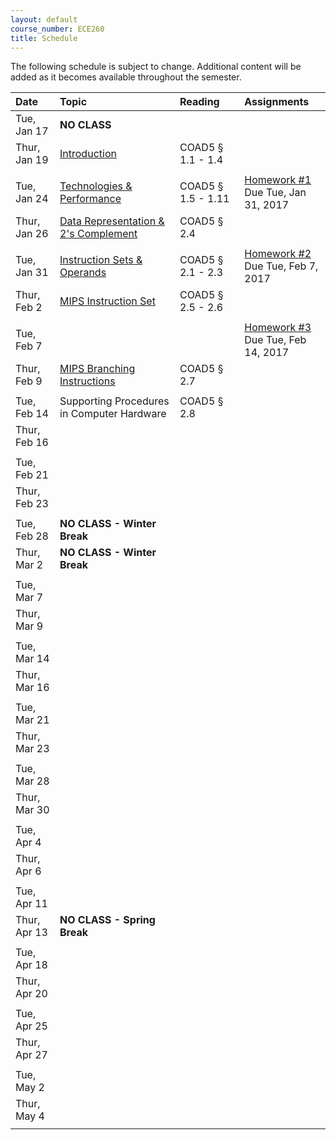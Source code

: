 ```yaml
---
layout: default
course_number: ECE260
title: Schedule
---
```


The following schedule is subject to change.
Additional content will be added as it becomes available throughout the semester.<br>


**Date**       | **Topic**                                                                                             |  **Reading**                                                |  **Assignments**                                                           
:--------------|:------------------------------------------------------------------------------------------------------|:------------------------------------------------------------|:-----------------------------------------------------------------------    
Tue, Jan 17    |  **NO CLASS**                                                                                         |                                                             |
Thur, Jan 19   |  [Introduction](lectures/lecture1_introduction.pdf)                                                   |  COAD5 § 1.1 - 1.4                                          |
 | | |
Tue, Jan 24    |  [Technologies & Performance](lectures/lecture2_technologies_and_performance.pdf)                     |  COAD5 § 1.5 - 1.11                                         |  [Homework #1](homework/Homework_Assignment_1.txt) <br> Due Tue, Jan 31, 2017
Thur, Jan 26   |  [Data Representation & 2's Complement](lectures/lecture3_data_representation_and_2s_complement.pdf)  |  COAD5 § 2.4                                                |
 | | |
Tue, Jan 31    |  [Instruction Sets & Operands](lectures/lecture4_instructions_and_instruction_sets.pdf)               |  COAD5 § 2.1 - 2.3                                          |  [Homework #2](homework/Homework_Assignment_2.txt) <br> Due Tue, Feb 7, 2017
Thur, Feb 2    |  [MIPS Instruction Set](lectures/lecture5_MIPS_instruction_set.pdf)                                   |  COAD5 § 2.5 - 2.6                                          |
 | | |
Tue, Feb 7     |                                                                                                       |                                                             |  [Homework #3](homework/Homework_Assignment_3.txt) <br> Due Tue, Feb 14, 2017
Thur, Feb 9    |  [MIPS Branching Instructions](lectures/lecture6_MIPS_Branching_Instructions.pdf)                     |  COAD5 § 2.7                                                |
 | | |
Tue, Feb 14    |  Supporting Procedures in Computer Hardware                                                           |  COAD5 § 2.8                                                | 
Thur, Feb 16   |                                                                                                       |                                                             | <!-- COAD5 § 2.9 - 2.11 -->
 | | |
Tue, Feb 21    |                                                                                                       |                                                             | <!-- COAD5 § 2.12 - 2.13 -->
Thur, Feb 23   |                                                                                                       |                                                             | <!-- EXAM #1 -->
 | | |
Tue, Feb 28    |  **NO CLASS - Winter Break**                                                                          |                                                             | <!-- Winter Break -->
Thur, Mar 2    |  **NO CLASS - Winter Break**                                                                          |                                                             | <!-- Winter Break -->
 | | |
Tue, Mar 7     |                                                                                                       |                                                             | <!-- COAD5 § 3.1 - 3.3 -->
Thur, Mar 9    |                                                                                                       |                                                             | <!-- SIGCSE WEEK, no Thursday lecture --> 
 | | |
Tue, Mar 14    |                                                                                                       |                                                             | <!-- COAD5 § 3.4 - 3.5 -->
Thur, Mar 16   |                                                                                                       |                                                             | <!-- COAD5 § 3.6 - 3.9 -->
 | | |
Tue, Mar 21    |                                                                                                       |                                                             |
Thur, Mar 23   |                                                                                                       |                                                             | <!-- COAD5 § 4.1 - 4.3 -->
 | | |
Tue, Mar 28    |                                                                                                       |                                                             | <!-- COAD5 § 4.3 - 4.5 -->
Thur, Mar 30   |                                                                                                       |                                                             | <!-- COAD5 § 4.6 - 4.7 -->
 | | |
Tue, Apr 4     |                                                                                                       |                                                             | <!-- COAD5 § 4.8 - 4.9 -->
Thur, Apr 6    |                                                                                                       |                                                             | <!-- COAD5 § 4.10 -->
 | | |
Tue, Apr 11    |                                                                                                       |                                                             | <!-- EXAM #2 -->
Thur, Apr 13   |  **NO CLASS - Spring Break**                                                                          |                                                             | <!-- Spring Break -->
 | | |
Tue, Apr 18    |                                                                                                       |                                                             | <!-- COAD5 § 5.1 - 5.3 -->
Thur, Apr 20   |                                                                                                       |                                                             | <!-- COAD5 § 5.4 -->
 | | |
Tue, Apr 25    |                                                                                                       |                                                             | <!-- COAD5 § 5.1 - 5.3 -->
Thur, Apr 27   |                                                                                                       |                                                             | <!-- COAD5 § 6.1 - 6.3 -->
 | | |
Tue, May 2     |                                                                                                       |                                                             | <!-- COAD5 § 6.4 - 6.6 -->
Thur, May 4    |                                                                                                       |                                                             | <!-- EXAM #3 -->
 | | |